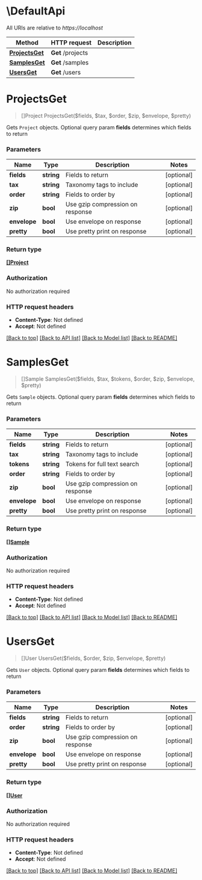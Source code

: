 # \DefaultApi

All URIs are relative to *https://localhost*

Method | HTTP request | Description
------------- | ------------- | -------------
[**ProjectsGet**](DefaultApi.md#ProjectsGet) | **Get** /projects | 
[**SamplesGet**](DefaultApi.md#SamplesGet) | **Get** /samples | 
[**UsersGet**](DefaultApi.md#UsersGet) | **Get** /users | 


# **ProjectsGet**
> []Project ProjectsGet($fields, $tax, $order, $zip, $envelope, $pretty)



Gets `Project` objects. Optional query param **fields** determines which fields to return


### Parameters

Name | Type | Description  | Notes
------------- | ------------- | ------------- | -------------
 **fields** | **string**| Fields to return | [optional] 
 **tax** | **string**| Taxonomy tags to include | [optional] 
 **order** | **string**| Fields to order by | [optional] 
 **zip** | **bool**| Use gzip compression on response | [optional] 
 **envelope** | **bool**| Use envelope on response | [optional] 
 **pretty** | **bool**| Use pretty print on response | [optional] 

### Return type

[**[]Project**](Project.md)

### Authorization

No authorization required

### HTTP request headers

 - **Content-Type**: Not defined
 - **Accept**: Not defined

[[Back to top]](#) [[Back to API list]](../README.md#documentation-for-api-endpoints) [[Back to Model list]](../README.md#documentation-for-models) [[Back to README]](../README.md)

# **SamplesGet**
> []Sample SamplesGet($fields, $tax, $tokens, $order, $zip, $envelope, $pretty)



Gets `Sample` objects. Optional query param **fields** determines which fields to return


### Parameters

Name | Type | Description  | Notes
------------- | ------------- | ------------- | -------------
 **fields** | **string**| Fields to return | [optional] 
 **tax** | **string**| Taxonomy tags to include | [optional] 
 **tokens** | **string**| Tokens for full text search | [optional] 
 **order** | **string**| Fields to order by | [optional] 
 **zip** | **bool**| Use gzip compression on response | [optional] 
 **envelope** | **bool**| Use envelope on response | [optional] 
 **pretty** | **bool**| Use pretty print on response | [optional] 

### Return type

[**[]Sample**](Sample.md)

### Authorization

No authorization required

### HTTP request headers

 - **Content-Type**: Not defined
 - **Accept**: Not defined

[[Back to top]](#) [[Back to API list]](../README.md#documentation-for-api-endpoints) [[Back to Model list]](../README.md#documentation-for-models) [[Back to README]](../README.md)

# **UsersGet**
> []User UsersGet($fields, $order, $zip, $envelope, $pretty)



Gets `User` objects. Optional query param **fields** determines which fields to return


### Parameters

Name | Type | Description  | Notes
------------- | ------------- | ------------- | -------------
 **fields** | **string**| Fields to return | [optional] 
 **order** | **string**| Fields to order by | [optional] 
 **zip** | **bool**| Use gzip compression on response | [optional] 
 **envelope** | **bool**| Use envelope on response | [optional] 
 **pretty** | **bool**| Use pretty print on response | [optional] 

### Return type

[**[]User**](User.md)

### Authorization

No authorization required

### HTTP request headers

 - **Content-Type**: Not defined
 - **Accept**: Not defined

[[Back to top]](#) [[Back to API list]](../README.md#documentation-for-api-endpoints) [[Back to Model list]](../README.md#documentation-for-models) [[Back to README]](../README.md)

